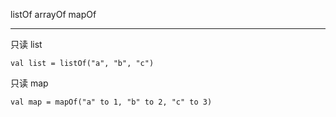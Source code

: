 listOf
arrayOf
mapOf



---

只读 list

```
val list = listOf("a", "b", "c")
```

只读 map

```
val map = mapOf("a" to 1, "b" to 2, "c" to 3)
```

